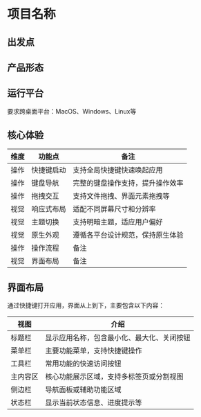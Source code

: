# 项目名称

## 出发点

## 产品形态

## 运行平台

要求跨桌面平台：MacOS、Windows、Linux等

## 核心体验

| 维度 | 功能点 | 备注 |
| --- | --- | --- |
| 操作 | 快捷键启动 | 支持全局快捷键快速唤起应用 |
| 操作 | 键盘导航 | 完整的键盘操作支持，提升操作效率 |
| 操作 | 拖拽交互 | 支持文件拖拽、界面元素拖拽等 |
| 视觉 | 响应式布局 | 适配不同屏幕尺寸和分辨率 |
| 视觉 | 主题切换 | 支持明暗主题，适应用户偏好 |
| 视觉 | 原生外观 | 遵循各平台设计规范，保持原生体验 |
| 操作 | 操作流程 | 备注 |
| 视觉 | 界面布局 | 备注 |

## 界面布局

通过快捷键打开应用，界面从上到下，主要包含以下内容：

| 视图 | 介绍 |
| --- | --- |
| 标题栏 | 显示应用名称，包含最小化、最大化、关闭按钮 |
| 菜单栏 | 主要功能菜单，支持快捷键操作 |
| 工具栏 | 常用功能的快速访问按钮 |
| 主内容区 | 核心功能展示区域，支持多标签页或分割视图 |
| 侧边栏 | 导航面板或辅助功能区域 |
| 状态栏 | 显示当前状态信息、进度提示等 |
